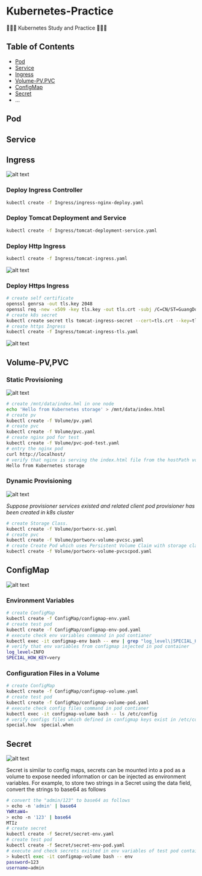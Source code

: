 # Kubernetes-Practice

🎉🎉🎉  Kubernetes Study and Practice 🎉🎉🎉 

## Table of Contents

  - [Pod](#Pod)
  - [Service](#Service)
  - [Ingress](#Ingress)
  - [Volume-PV,PVC](#volume-pvpvc)
  - [ConfigMap](#ConfigMap)
  - [Secret](#Secret)
  - ...
  
## Pod

## Service

## Ingress
![alt text](https://github.com/luisxiaomai/Images/blob/master/Kubernetes-Practice/ingress-flow.png)

### Deploy Ingress Controller
```bash	
kubectl create -f Ingress/ingress-nginx-deploy.yaml
```

### Deploy Tomcat Deployment and Service
```bash	
kubectl create -f Ingress/tomcat-deployment-service.yaml
```

### Deploy Http Ingress
```bash	
kubectl create -f Ingress/tomcat-ingress.yaml
```
![alt text](https://github.com/luisxiaomai/Images/blob/master/Kubernetes-Practice/ingress-http.png)

### Deploy Https Ingress

```bash
# create self certificate
openssl genrsa -out tls.key 2048
openssl req -new -x509 -key tls.key -out tls.crt -subj /C=CN/ST=GuangDong/L=GuangZhou/O=DevOps/CN=tomcat.linux.io -days 3650
# create k8s secret
kubectl create secret tls tomcat-ingress-secret --cert=tls.crt --key=tls.key -n testing
# create https Ingress
kubectl create -f Ingress/tomcat-ingress-tls.yaml
```     
![alt text](https://github.com/luisxiaomai/Images/blob/master/Kubernetes-Practice/ingress-https.png)

  
## Volume-PV,PVC
### Static Provisioning
![alt text](https://github.com/luisxiaomai/Images/blob/master/Kubernetes-Practice/static-volume.png)

```bash
# create /mnt/data/index.hml in one node
echo 'Hello from Kubernetes storage' > /mnt/data/index.html
# create pv
kubectl create -f Volume/pv.yaml
# create pvc
kubectl create -f Volume/pvc.yaml
# create nginx pod for test
kubectl create -f Volume/pvc-pod-test.yaml
# entry the nginx pod 
curl http://localhost/
# verify that nginx is serving the index.html file from the hostPath volume
Hello from Kubernetes storage
```
### Dynamic Provisioning
![alt text](https://github.com/luisxiaomai/Images/blob/master/Kubernetes-Practice/dynamic-volume.png)

*Suppose provisioner services existed and related client pod provisioner has been created in k8s cluster*
```bash
# create Storage Class.
kubectl create -f Volume/portworx-sc.yaml
# create pvc
kubectl create -f Volume/portworx-volume-pvcsc.yaml
# create Create Pod which uses Persistent Volume Claim with storage class.
kubectl create -f Volume/portworx-volume-pvcscpod.yaml
```
  
## ConfigMap
![alt text](https://github.com/luisxiaomai/Images/blob/master/Kubernetes-Practice/configmap.png)

### Environment Variables
```bash
# create ConfigMap
kubectl create -f ConfigMap/configmap-env.yaml
# create test pod
kubectl create -f ConfigMap/configmap-env-pod.yaml
# execute check env variables command in pod contianer
kubectl exec -it configmap-env bash -- env | grep "log_level\|SPECIAL_HOW_KEY"
# verify that env variables from configmap injected in pod container
log_level=INFO
SPECIAL_HOW_KEY=very
```

### Configuration Files in a Volume
```bash
# create ConfigMap
kubectl create -f ConfigMap/configmap-volume.yaml
# create test pod
kubectl create -f ConfigMap/configmap-volume-pod.yaml
# execute check config files command in pod contianer
kubectl exec -it configmap-volume bash -- ls /etc/config
# verify configs files which defined in configmap keys exist in /etc/config directory
special.how  special.when
```

## Secret
![alt text](https://github.com/luisxiaomai/Images/blob/master/Kubernetes-Practice/configmap-secret.png)

Secret is similar to config maps, secrets can be mounted into a pod as a volume to expose needed information or can be injected as environment variables.
For example, to store two strings in a Secret using the data field, convert the strings to base64 as follows
```bash
# convert the "admin/123" to base64 as follows 
> echo -n 'admin' | base64
YWRtaW4=
> echo -n '123' | base64
MTIz
# create secret
kubectl create -f Secret/secret-env.yaml
# create test pod
kubectl create -f Secret/secret-env-pod.yaml
# execute and check secrets existed in env variables of test pod container
> kubectl exec -it configmap-volume bash -- env
password=123
username=admin
```
